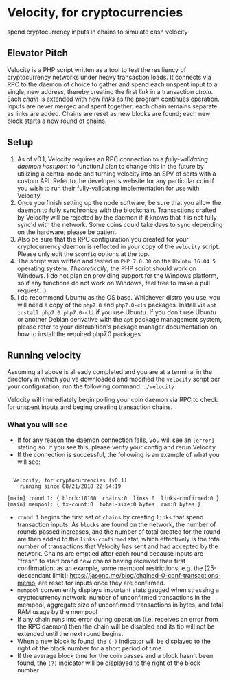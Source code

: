 # Velocity, for cryptocurrencies
spend cryptocurrency inputs in chains to simulate cash velocity

## Elevator Pitch
Velocity is a PHP script written as a tool to test the resiliency of cryptocurrency networks under heavy transaction loads. It connects via RPC to the daemon of choice to gather and spend each unspent input to a single, new address, thereby creating the first *link* in a transaction *chain*. Each *chain* is extended with new *links* as the program continues operation. Inputs are never merged and spent together; each chain remains separate as links are added. Chains are reset as new blocks are found; each new block starts a new round of chains.

## Setup
1. As of v0.1, Velocity requires an RPC connection to a *fully-validating daemon host:port* to function.I plan to change this in the future by utilizing a central node and turning velocity into an SPV of sorts with a custom API. Refer to the developer's website for any particular coin if you wish to run their fully-validating implementation for use with Velocity.
2. Once you finish setting up the node software, be sure that you allow the daemon to fully synchronize with the blockchain. Transactions crafted by Velocity will be rejected by the daemon if it knows that it is not fully sync'd with the network. Some coins could take days to sync depending on the hardware; please be patient.
3. Also be sure that the RPC configuration you created for your cryptocurrency daemon is reflected in your copy of the `velocity` script. Please only edit the `$config` options at the top.
3. The script was written and tested in `PHP 7.0.30` on the `Ubuntu 16.04.5` operating system. *Theoretically*, the PHP script should work on Windows. I do not plan on providing support for the Windows platform, so if any functions do not work on Windows, feel free to make a pull request. :)
4. I do recommend Ubuntu as the OS base. Whichever distro you use, you will need a copy of the `php7.0` and `php7.0-cli` packages. Install via `apt install php7.0 php7.0-cli` if you use Ubuntu. If you don't use Ubuntu or another Debian derivative with the `apt` package management system, please refer to your distrubition's package manager documentation on how to install the required php7.0 packages.

## Running velocity
Assuming all above is already completed and you are at a terminal in the directory in which you've downloaded and modified the `velocity` script per your configuration, run the following command: `./velocity`

Velocity will immediately begin polling your coin daemon via RPC to check for unspent inputs and beging creating transaction chains.

### What you will see
* If for any reason the daemon connection fails, you will see an `[error]` stating so. If you see this, please verify your config and rerun Velocity
* If the connection is successful, the following is an example of what you will see:

```	
  
  Velocity, for cryptocurrencies (v0.1)
	running since 08/21/2018 22:54:19

[main] round 1: { block:10100  chains:0  links:0  links-confirmed:0 }
[main] mempool: { tx-count:0  total-size:0 bytes  ram:0 bytes }
```

* `round 1` begins the first set of `chains` by creating `links` that spend transaction inputs. As `block`s are found on the network, the number of rounds passed increases, and the number of total created for the round are then added to the `links-confirmed` stat, which effectively is the total number of transactions that Velocity has sent and had accepted by the network. Chains are emptied after each round because inputs are "fresh" to start brand new chains having received their first confirmation; as an example, some mempool restrictions, e.g. the [25-descendant limit]: https://jasonc.me/blog/chained-0-conf-transactions-memo, are reset for inputs once they are confirmed.
* `mempool` conveniently displays important stats gauged when stressing a cryptocurrency network: number of unconfirmed transactions in the mempool, aggregate size of unconfirmed transactions in bytes, and total RAM usage by the mempool
* If any chain runs into error during operation (i.e. receives an error from the RPC daemon) then the chain will be disabled and its tip will not be extended until the next round begins.
* When a new block is found, the `(!)` indicator will be displayed to the right of the block number for a short period of time
* If the average block time for the coin passes and a block hasn't been found, the `(?)` indicator will be displayed to the right of the block number
